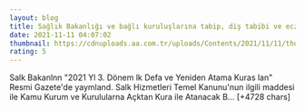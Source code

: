 ```yaml
--- 
layout: blog
title: Sağlık Bakanlığı ve bağlı kuruluşlarına tabip, diş tabibi ve eczacı atanacak
date: 2021-11-11 04:07:02
thumbnail: https://cdnuploads.aa.com.tr/uploads/Contents/2021/11/11/thumbs_b_c_71657da1f01085081eeac093aca062cc.jpg?v=070820
rating: 5
---
```

Salk Bakanlnn "2021 Yl 3. Dönem lk Defa ve Yeniden Atama Kuras lan" Resmi Gazete'de yaymland.
Salk Hizmetleri Temel Kanunu'nun ilgili maddesi ile Kamu Kurum ve Kurulularna Açktan Kura ile Atanacak B… [+4728 chars]